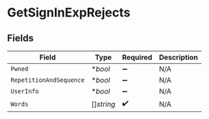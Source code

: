 # GetSignInExpRejects


## Fields

| Field                   | Type                    | Required                | Description             |
| ----------------------- | ----------------------- | ----------------------- | ----------------------- |
| `Pwned`                 | **bool*                 | :heavy_minus_sign:      | N/A                     |
| `RepetitionAndSequence` | **bool*                 | :heavy_minus_sign:      | N/A                     |
| `UserInfo`              | **bool*                 | :heavy_minus_sign:      | N/A                     |
| `Words`                 | []*string*              | :heavy_check_mark:      | N/A                     |